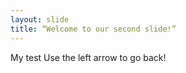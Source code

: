 ```yaml
---
layout: slide
title: “Welcome to our second slide!” 
---
```

My test
Use the left arrow to go back!
